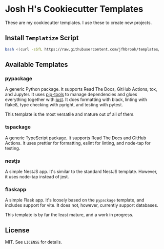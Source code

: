 # Josh H's Cookiecutter Templates

These are my cookiecutter templates. I use these to create new projects.

## Install `Templatize` Script

```bash
bash <(curl -sSfL https://raw.githubusercontent.com/jfhbrook/templates/main/install.sh)
```

## Available Templates

### pypackage

A generic Python package. It supports Read The Docs, GitHub Actions, tox, and
Jupyter. It uses [pip-tools](https://github.com/jazzband/pip-tools) to manage
dependencies and glues everything together with
[just](https://github.com/casey/just). It does formatting with black, linting
with flake8, type checking with pyright, and testing with pytest.

This template is the most versatile and mature out of all of them.

### tspackage

A generic TypeScript package. It supports Read The Docs and GitHub Actions.
It uses prettier for formatting, eslint for linting, and node-tap for testing.

### nestjs

A simple NestJS app. It's similar to the standard NestJS template. However,
it uses node-tap instead of jest.

### flaskapp

A simple Flask app. It's loosely based on the `pypackage` template, and
includes support for vite. It does not, however, currently support databases.

This template is by far the least mature, and a work in progress.

## License

MIT. See `LICENSE` for details.
